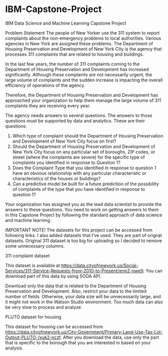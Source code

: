 # IBM-Capstone-Project
IBM Data Science and Machine Learning Capstone Project

Problem Statement
The people of New Yorker use the 311 system to report complaints about the non-emergency problems to local authorities. Various agencies in New York are assigned these problems. The Department of Housing Preservation and Development of New York City is the agency that processes 311 complaints that are related to housing and buildings.

In the last few years, the number of 311 complaints coming to the Department of Housing Preservation and Development has increased significantly. Although these complaints are not necessarily urgent, the large volume of complaints and the sudden increase is impacting the overall efficiency of operations of the agency.

Therefore, the Department of Housing Preservation and Development has approached your organization to help them manage the large volume of 311 complaints they are receiving every year.

The agency needs answers to several questions. The answers to those questions must be supported by data and analytics. These are their  questions:

1. Which type of complaint should the Department of Housing Preservation and Development of New York City focus on first?
2. Should the Department of Housing Preservation and Development of New York City focus on any particular set of boroughs, ZIP codes, or street (where the complaints are severe) for the specific type of complaints you identified in response to Question 1?
3. Does the Complaint Type that you identified in response to question 1 have an obvious relationship with any particular characteristic or characteristics of the houses or buildings?
4. Can a predictive model be built for a future prediction of the possibility of complaints of the type that you have identified in response to question 1?

Your organization has assigned you as the lead data scientist to provide the answers to these questions. You need to work on getting answers to them in this Capstone Project by following the standard approach of data science and machine learning.

IMPORTANT NOTE!
The datasets for this project can be accessed from following links. I also added datasets that I've used. They are part of orignal datasets. Original 311 dataset is too big for uploadng so I decided to remove some unnecessary columns.

311 complaint dataset

This dataset is available at https://data.cityofnewyork.us/Social-Services/311-Service-Requests-from-2010-to-Present/erm2-nwe9. You can download part of this data by using SODA API.

Download only the data that is related to the Department of Housing Preservation and Development. Also, restrict your data to the limited number of fields. Otherwise, your data size will be unnecessarily large, and it might not work in the Watson Studio environment. Too much data can also be very slow to process and analyze.

PLUTO dataset for housing

This dataset for housing can be accessed from https://data.cityofnewyork.us/City-Government/Primary-Land-Use-Tax-Lot-Output-PLUTO-/xuk2-nczf. After you download the data, use only the part that is specific to the borough that you are interested in based on your analysis.

